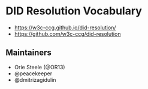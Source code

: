 # DID Resolution Vocabulary

- https://w3c-ccg.github.io/did-resolution/
- https://github.com/w3c-ccg/did-resolution

## Maintainers

- Orie Steele (@OR13)
- @peacekeeper
- @dmitrizagidulin
